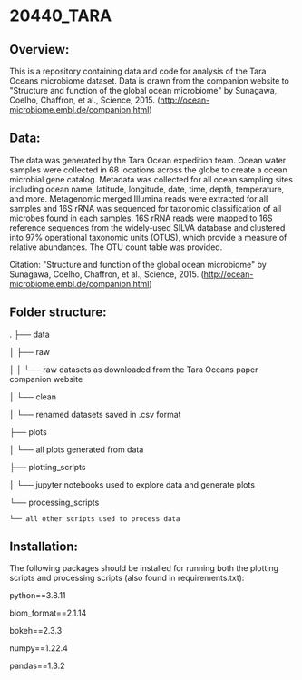 # 20440_TARA


## Overview:

This is a repository containing data and code for analysis of the Tara Oceans microbiome dataset. Data is drawn from the companion website to "Structure and function of the global ocean microbiome" by Sunagawa, Coelho, Chaffron, et al., Science, 2015. (http://ocean-microbiome.embl.de/companion.html)

## Data:

The data was generated by the Tara Ocean expedition team. Ocean water samples were collected in 68 locations across the globe to create a ocean microbial gene catalog. Metadata was collected for all ocean sampling sites including ocean name, latitude, longitude, date, time, depth, temperature, and more. Metagenomic merged Illumina reads were extracted for all samples and 16S rRNA was sequenced for taxonomic classification of all microbes found in each samples. 16S rRNA reads were mapped to 16S reference sequences from the widely-used SILVA database and clustered into 97% operational taxonomic units (OTUS), which provide a measure of relative abundances. The OTU count table was provided.

Citation: "Structure and function of the global ocean microbiome" by Sunagawa, Coelho, Chaffron, et al., Science, 2015. (http://ocean-microbiome.embl.de/companion.html)


## Folder structure:

.
├── data

│   ├── raw

│   │   └── raw datasets as downloaded from the Tara Oceans paper companion website

│   └── clean

│       └── renamed datasets saved in .csv format 

├── plots

│   └── all plots generated from data

├── plotting_scripts

│   └── jupyter notebooks used to explore data and generate plots

└── processing_scripts

    └── all other scripts used to process data
 
## Installation:

The following packages should be installed for running both the plotting scripts and processing scripts (also found in requirements.txt):

python==3.8.11 

biom_format==2.1.14

bokeh==2.3.3

numpy==1.22.4

pandas==1.3.2
